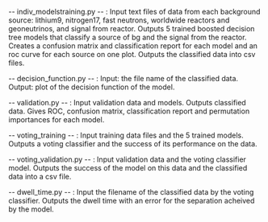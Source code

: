   -- indiv_modelstraining.py -- : Input text files of data from each background source: lithium9, nitrogen17, fast neutrons, worldwide reactors and geoneutrinos, and signal        from reactor. Outputs 5 trained boosted decision tree models that classify a source of bg and the signal from the reactor. Creates a confusion matrix and classification        report for each model and an roc curve for each source on one plot. Outputs the classified data into csv files.

  -- decision_function.py -- : Input: the file name of the classified data. Output: plot of the decision function of the model.

  -- validation.py -- : Input validation data and models. Outputs classified data. Gives ROC, confusion matrix, classification report and permutation importances for each          model.

  -- voting_training -- : Input training data files and the 5 trained models. Outputs a voting classifier and the success of its performance on the data. 

  -- voting_validation.py -- : Input validation data and the voting classifier model. Outputs the success of the model on this data and the classified data into a csv file. 

  -- dwell_time.py -- : Input the filename of the classified data by the voting classifier. Outputs the dwell time with an error for the separation acheived by the model. 
